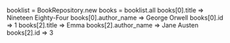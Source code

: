 booklist = BookRepository.new
books = booklist.all 
books[0].title => Nineteen Eighty-Four
books[0].author_name => George Orwell
books[0].id => 1 
books[2].title => Emma
books[2].author_name => Jane Austen 
books[2].id => 3